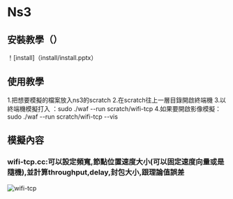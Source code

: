 # Ns3
## 安裝教學（）
！[install]（install/install.pptx）
## 使用教學
1.把想要模擬的檔案放入ns3的scratch
2.在scratch往上一層目錄開啟終端機
3.以終端機模擬打入 ：sudo ./waf --run scratch/wifi-tcp 
4.如果要開啟影像模擬：sudo ./waf --run scratch/wifi-tcp --vis
## 模擬內容
### wifi-tcp.cc:可以設定頻寬,節點位置速度大小(可以固定速度向量或是隨機),並計算throughput,delay,封包大小,跟理論值誤差
![wifi-tcp](image/wifi-tcp.gif)
